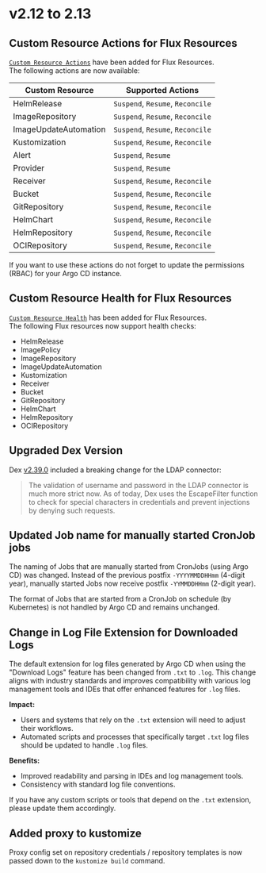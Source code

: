 # v2.12 to 2.13

## Custom Resource Actions for Flux Resources

[`Custom Resource Actions`](../resource_actions.md#Custom-Resource-Actions) have been added for Flux Resources.  
The following actions are now available:

| Custom Resource       | Supported Actions                |
|-----------------------|----------------------------------|
| HelmRelease           | `Suspend`, `Resume`, `Reconcile` |
| ImageRepository       | `Suspend`, `Resume`, `Reconcile` |
| ImageUpdateAutomation | `Suspend`, `Resume`, `Reconcile` |
| Kustomization         | `Suspend`, `Resume`, `Reconcile` |
| Alert                 | `Suspend`, `Resume`              |
| Provider              | `Suspend`, `Resume`              |
| Receiver              | `Suspend`, `Resume`, `Reconcile` |
| Bucket                | `Suspend`, `Resume`, `Reconcile` |
| GitRepository         | `Suspend`, `Resume`, `Reconcile` |
| HelmChart             | `Suspend`, `Resume`, `Reconcile` |
| HelmRepository        | `Suspend`, `Resume`, `Reconcile` |
| OCIRepository         | `Suspend`, `Resume`, `Reconcile` |

If you want to use these actions do not forget to update the permissions (RBAC) for your Argo CD instance.

## Custom Resource Health for Flux Resources

[`Custom Resource Health`](../health.md#custom-health-checks) has been added for Flux Resources.  
The following Flux resources now support health checks:
- HelmRelease
- ImagePolicy
- ImageRepository
- ImageUpdateAutomation
- Kustomization
- Receiver
- Bucket
- GitRepository
- HelmChart
- HelmRepository
- OCIRepository

## Upgraded Dex Version

Dex [v2.39.0](https://github.com/dexidp/dex/releases/tag/v2.39.0) included a breaking change for the LDAP connector:

> The validation of username and password in the LDAP connector is much more strict now.
> As of today, Dex uses the EscapeFilter function to check for special characters in credentials and prevent injections by denying such requests.

## Updated Job name for manually started CronJob jobs

The naming of Jobs that are manually started from CronJobs (using Argo CD) was changed. Instead of the previous postfix `-YYYYMMDDHHmm` (4-digit year), manually started Jobs now receive postfix `-YYMMDDHHmm` (2-digit year).

The format of Jobs that are started from a CronJob on schedule (by Kubernetes) is not handled by Argo CD and remains unchanged.

## Change in Log File Extension for Downloaded Logs

The default extension for log files generated by Argo CD when using the "Download Logs" feature has been changed from `.txt` to `.log`. This change aligns with industry standards and improves compatibility with various log management tools and IDEs that offer enhanced features for `.log` files.

**Impact:**
- Users and systems that rely on the `.txt` extension will need to adjust their workflows.
- Automated scripts and processes that specifically target `.txt` log files should be updated to handle `.log` files.

**Benefits:**
- Improved readability and parsing in IDEs and log management tools.
- Consistency with standard log file conventions.

If you have any custom scripts or tools that depend on the `.txt` extension, please update them accordingly.
## Added proxy to kustomize

Proxy config set on repository credentials / repository templates is now passed down to the `kustomize build` command. 
